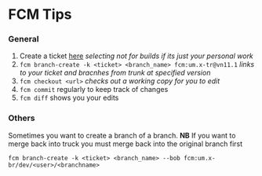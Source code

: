 # FCM Tips

### General

1. Create a ticket [here](https://code.metoffice.gov.uk/trac/um/newticket) *selecting not for builds if its just your personal work*
2. `fcm branch-create -k <ticket> <branch_name> fcm:um.x-tr@vn11.1` *links to your ticket and bracnhes from trunk at specified version*
3. `fcm checkout <url>` *checks out a working copy for you to edit*
4. `fcm commit` regularly to keep track of changes
5. `fcm diff` shows you your edits


### Others

Sometimes you want to create a branch of a branch. **NB** If you want to merge back into truck you must merge back into the original branch first

`fcm branch-create -k <ticket> <branch_name> --bob fcm:um.x-br/dev/<user>/<branchname>`
